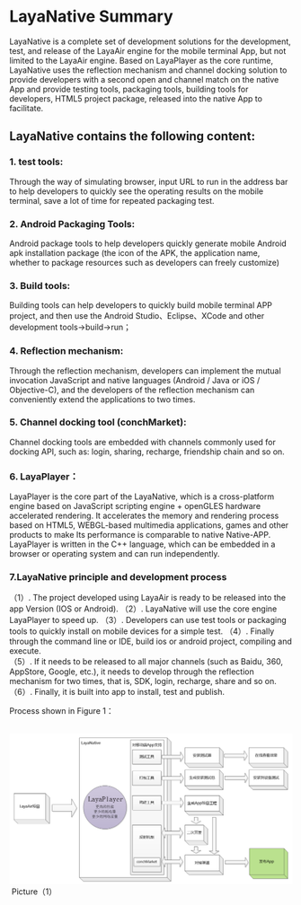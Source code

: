 # LayaNative Summary


LayaNative is a complete set of development solutions for the development, test, and release of the LayaAir engine for the mobile terminal App, but not limited to the LayaAir engine.  Based on LayaPlayer as the core runtime, LayaNative uses the reflection mechanism and channel docking solution to provide developers with a second open and channel match on the native App and provide testing tools, packaging tools, building tools for developers, HTML5 project package, released into the native App to facilitate.



##   **LayaNative contains the following content:**


### 1. test tools:

Through the way of simulating browser, input URL to run in the address bar to help developers to quickly see the operating results on the mobile terminal, save a lot of time for repeated packaging test.



### 2. Android Packaging Tools:



Android package tools to help developers quickly generate mobile Android apk installation package (the icon of the APK, the application name, whether to package resources such as developers can freely customize)



### 3. Build tools:



Building tools can help developers to quickly build mobile terminal APP project, and then use the Android Studio、Eclipse、XCode and other development tools->build->run；



### 4. Reflection mechanism:



Through the reflection mechanism, developers can implement the mutual invocation JavaScript and native languages (Android / Java or iOS / Objective-C), and the developers of the reflection mechanism can conveniently extend the applications to two times.



### 5. Channel docking tool (conchMarket):



Channel docking tools are embedded with channels commonly used for docking API, such as: login, sharing, recharge, friendship chain and so on.



### 6. LayaPlayer：



LayaPlayer is the core part of the LayaNative, which is a cross-platform engine based on JavaScript scripting engine + openGLES hardware accelerated rendering. It accelerates the memory and rendering process based on HTML5, WEBGL-based multimedia applications, games and other products to make Its performance is comparable to native Native-APP. LayaPlayer is written in the C++ language, which can be embedded in a browser or operating system and can run independently.  



### 7.LayaNative principle and development process




（1）. The project developed using LayaAir is ready to be released into the app Version (IOS or Android).
（2）. LayaNative will use the core engine LayaPlayer to speed up.
（3）. Developers can use test tools or packaging tools to quickly install on mobile devices for a simple test.
（4）. Finally through the command line or IDE, build ios or android project, compiling and execute.  
（5）. If it needs to be released to all major channels (such as Baidu, 360, AppStore, Google, etc.), it needs to develop through the reflection mechanism for two times, that is, SDK, login, recharge, share and so on. 
（6）. Finally, it is built into app to install, test and publish.

Process shown in Figure 1：

​	![blob.png](img/1.png)
​	Picture（1）


